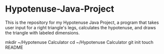 Hypotenuse-Java-Project
=======================

This is the repository for my Hypotenuse Java Project, a program that takes user input for a right triangle's legs, calculates the hypotenuse, and draws the triangle with labeled dimensions.

mkdir ~/Hypotenuse Calculator
cd ~/Hypotenuse Calculator
git init
touch README
